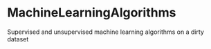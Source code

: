 # MachineLearningAlgorithms
Supervised and unsupervised machine learning algorithms on a dirty dataset
